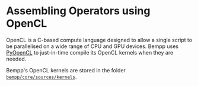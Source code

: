 Assembling Operators using OpenCL
=================================

OpenCL is a C-based compute language designed to allow a single script to be parallelised on
a wide range of CPU and GPU devices. Bempp uses [PyOpenCL]()
to just-in-time compile its OpenCL kernels when they are needed.

Bempp's OpenCL kernels are stored in the folder [`bempp/core/sources/kernels`]().
